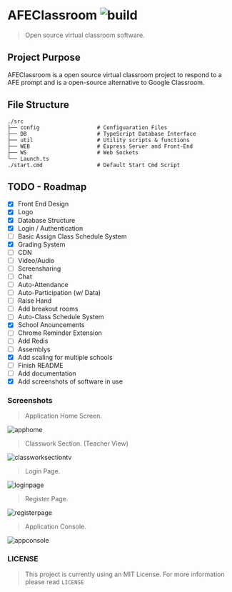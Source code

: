 # AFEClassroom ![build](https://img.shields.io/badge/build-passing-brightgreen.svg?style=flat)
> Open source virtual classroom software.

## Project Purpose
AFEClassroom is a open source virtual classroom project to respond to a AFE prompt and is a open-source alternative to Google Classroom.

## File Structure
    ./src
    ├── config                  # Configuaration Files
    ├── DB                      # TypeScript Database Interface
    ├── util                    # Utility scripts & functions
    ├── WEB                     # Express Server and Front-End
    ├── WS                      # Web Sockets
    └── Launch.ts
    ./start.cmd                 # Default Start Cmd Script

## TODO - Roadmap
- [x] Front End Design
- [x] Logo
- [x] Database Structure
- [x] Login / Authentication
- [ ] Basic Assign Class Schedule System
- [x] Grading System
- [ ] CDN
- [ ] Video/Audio
- [ ] Screensharing
- [ ] Chat
- [ ] Auto-Attendance  
- [ ] Auto-Participation (w/ Data)
- [ ] Raise Hand
- [ ] Add breakout rooms
- [ ] Auto-Class Schedule System
- [x] School Anouncements 
- [ ] Chrome Reminder Extension
- [ ] Add Redis
- [ ] Assemblys
- [x] Add scaling for multiple schools
- [ ] Finish README
- [ ] Add documentation
- [x] Add screenshots of software in use

### Screenshots
> Application Home Screen.

![apphome](https://cdn.discordapp.com/attachments/811807146395828304/816458642739036160/unknown.png)

> Classwork Section. (Teacher View)

![classworksectiontv](https://cdn.discordapp.com/attachments/811688896479756351/816493652225425448/unknown.png)

> Login Page.

![loginpage](https://cdn.discordapp.com/attachments/811688896479756351/816498817863516160/unknown.png)

> Register Page.

![registerpage](https://cdn.discordapp.com/attachments/811688896479756351/816502315401871380/unknown.png)

> Application Console.

![appconsole](https://cdn.discordapp.com/attachments/811807146395828304/816459224304582716/unknown.png)

### LICENSE
> This project is currently using an MIT License. For more information please read `LICENSE`